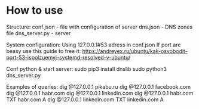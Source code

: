 # How to use

Structure:
conf.json - file with configuration of server
dns.json - DNS zones file
dns_server.py - server

System configuration:
Using 127.0.0.1#53 adress in conf.json
If port are beasy use this guide to free it:
https://andreyex.ru/ubuntu/kak-osvobodit-port-53-ispolzuemyj-systemd-resolved-v-ubuntu/

Conf python & start server: 
sudo pip3 install dnslib
sudo python3 dns_server.py

Examples of queries:
dig @127.0.0.1 pikabu.ru 
dig @127.0.0.1 facebook.com
dig @127.0.0.1 habr.com 
dig @127.0.0.1 linkedin.com
dig @127.0.0.1 habr.com TXT habr.com A
dig @127.0.0.1 linkedin.com TXT linkedin.com A

